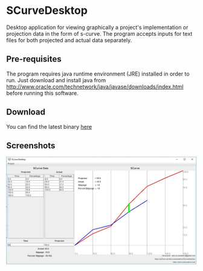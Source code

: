 # SCurveDesktop
Desktop application for viewing graphically a project's implementation or projection data in the form of s-curve. The program accepts inputs for text files for both projected and actual data separately.

## Pre-requisites
The program requires java runtime environment (JRE) installed in order to run. Just download and install java from http://www.oracle.com/technetwork/java/javase/downloads/index.html before running this software.

## Download

You can find the latest binary [here](https://github.com/alexiusacademia/SCurveDesktop/releases)

## Screenshots

![screenshot](https://github.com/alexiusacademia/SCurveDesktop/raw/master/screenshot.JPG)